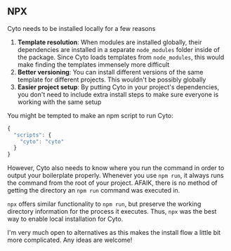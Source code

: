 ## NPX

Cyto needs to be installed locally for a few reasons

1. **Template resolution**: When modules are installed globally, their dependencies are installed in a separate `node_modules` folder inside of the package. Since Cyto loads templates from `node_modules`, this would make finding the templates immensely more difficult
2. **Better versioning**: You can install different versions of the same template for different projects. This wouldn't be possibly globally
3. **Easier project setup**: By putting Cyto in your project's dependencies, you don't need to include extra install steps to make sure everyone is working with the same setup

You might be tempted to make an npm script to run Cyto:

```js
{
  "scripts": {
    "cyto": "cyto"
  }
}
```

However, Cyto also needs to know where you run the command in order to output your boilerplate properly. Whenever you use `npm run`, it always runs the command from the root of your project. AFAIK, there is no method of getting the directory an `npm run` command was executed in.

`npx` offers similar functionality to `npm run`, but preserve the working directory information for the process it executes. Thus, `npx` was the best way to enable local installation for Cyto.

I'm very much open to alternatives as this makes the install flow a little bit more complicated. Any ideas are welcome!